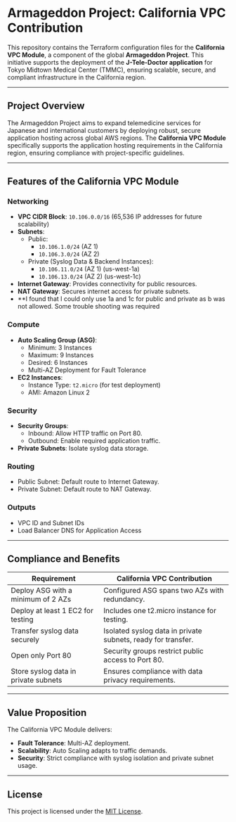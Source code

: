 
# Armageddon Project: California VPC Contribution

This repository contains the Terraform configuration files for the **California VPC Module**, a component of the global **Armageddon Project**. This initiative supports the deployment of the **J-Tele-Doctor application** for Tokyo Midtown Medical Center (TMMC), ensuring scalable, secure, and compliant infrastructure in the California region.

---

## Project Overview

The Armageddon Project aims to expand telemedicine services for Japanese and international customers by deploying robust, secure application hosting across global AWS regions. The **California VPC Module** specifically supports the application hosting requirements in the California region, ensuring compliance with project-specific guidelines.

---

## Features of the California VPC Module

### Networking
- **VPC CIDR Block**: `10.106.0.0/16` (65,536 IP addresses for future scalability)
- **Subnets**:
  - Public:
    - `10.106.1.0/24` (AZ 1)
    - `10.106.3.0/24` (AZ 2)
  - Private (Syslog Data & Backend Instances):
    - `10.106.11.0/24` (AZ 1) (us-west-1a)
    - `10.106.13.0/24` (AZ 2) (us-west-1c)
- **Internet Gateway**: Provides connectivity for public resources.
- **NAT Gateway**: Secures internet access for private subnets.
- **I found that I could only use 1a and 1c for public and private as b was not allowed. Some trouble shooting was required

### Compute
- **Auto Scaling Group (ASG)**:
  - Minimum: 3 Instances
  - Maximum: 9 Instances
  - Desired: 6 Instances
  - Multi-AZ Deployment for Fault Tolerance
- **EC2 Instances**:
  - Instance Type: `t2.micro` (for test deployment)
  - AMI: Amazon Linux 2


### Security
- **Security Groups**:
  - Inbound: Allow HTTP traffic on Port 80.
  - Outbound: Enable required application traffic.
- **Private Subnets**: Isolate syslog data storage.

### Routing
- Public Subnet: Default route to Internet Gateway.
- Private Subnet: Default route to NAT Gateway.

### Outputs
- VPC ID and Subnet IDs
- Load Balancer DNS for Application Access

---

## Compliance and Benefits

| **Requirement**                 | **California VPC Contribution**                                 |
|----------------------------------|----------------------------------------------------------------|
| Deploy ASG with a minimum of 2 AZs | Configured ASG spans two AZs with redundancy.                 |
| Deploy at least 1 EC2 for testing  | Includes one t2.micro instance for testing.                |
| Transfer syslog data securely      | Isolated syslog data in private subnets, ready for transfer.  |
| Open only Port 80                  | Security groups restrict public access to Port 80.           |
| Store syslog data in private subnets | Ensures compliance with data privacy requirements.         |

---

## Value Proposition

The California VPC Module delivers:
- **Fault Tolerance**: Multi-AZ deployment.
- **Scalability**: Auto Scaling adapts to traffic demands.
- **Security**: Strict compliance with syslog isolation and private subnet usage.

---

## License

This project is licensed under the [MIT License](LICENSE).

